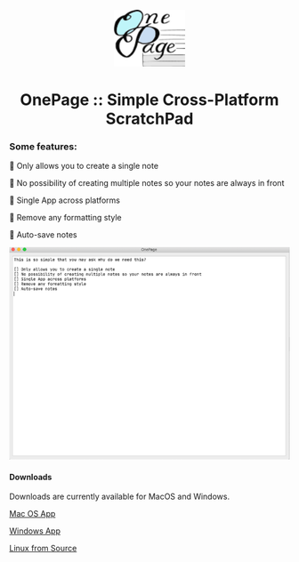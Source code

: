 <p align="center">
  <img src="https://github.com/namuan/one-page/raw/master/resources/images/app-logo.png" width="128px"/>
</p>
<h1 align="center">OnePage :: Simple Cross-Platform ScratchPad</h1>  

### Some features:

🚀 Only allows you to create a single note

🚀 No possibility of creating multiple notes so your notes are always in front

🚀 Single App across platforms

🚀 Remove any formatting style

🚀 Auto-save notes


![OnePage](docs/images/one-page-screen.png)

#### Downloads

Downloads are currently available for MacOS and Windows.

[Mac OS App](https://github.com/namuan/one-page-releases/releases/download/0.3.0/onepage-macos-0.3.0.zip)

[Windows App](https://github.com/namuan/one-page-releases/releases/download/0.3.0/onepage-win-0.3.0.zip)

[Linux from Source](docs/installation.md)
